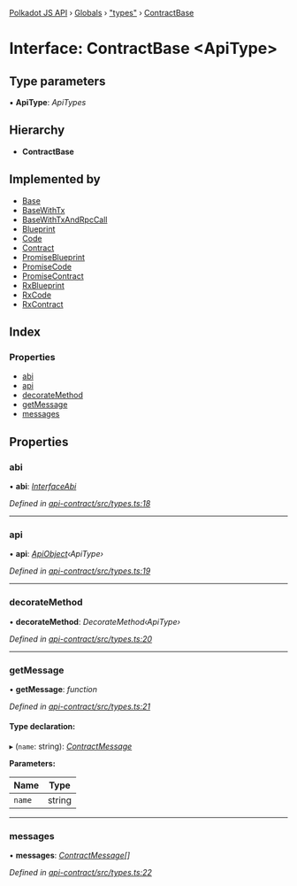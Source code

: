[Polkadot JS API](../README.md) › [Globals](../globals.md) › ["types"](../modules/_types_.md) › [ContractBase](_types_.contractbase.md)

# Interface: ContractBase <**ApiType**>

## Type parameters

▪ **ApiType**: *ApiTypes*

## Hierarchy

* **ContractBase**

## Implemented by

* [Base](../classes/_base_util_.base.md)
* [BaseWithTx](../classes/_base_util_.basewithtx.md)
* [BaseWithTxAndRpcCall](../classes/_base_util_.basewithtxandrpccall.md)
* [Blueprint](../classes/_base_blueprint_.blueprint.md)
* [Code](../classes/_base_code_.code.md)
* [Contract](../classes/_base_contract_.contract.md)
* [PromiseBlueprint](../classes/_promise_promiseblueprint_.promiseblueprint.md)
* [PromiseCode](../classes/_promise_promisecode_.promisecode.md)
* [PromiseContract](../classes/_promise_promisecontract_.promisecontract.md)
* [RxBlueprint](../classes/_rx_rxblueprint_.rxblueprint.md)
* [RxCode](../classes/_rx_rxcode_.rxcode.md)
* [RxContract](../classes/_rx_rxcontract_.rxcontract.md)

## Index

### Properties

* [abi](_types_.contractbase.md#abi)
* [api](_types_.contractbase.md#api)
* [decorateMethod](_types_.contractbase.md#decoratemethod)
* [getMessage](_types_.contractbase.md#getmessage)
* [messages](_types_.contractbase.md#messages)

## Properties

###  abi

• **abi**: *[InterfaceAbi](_types_.interfaceabi.md)*

*Defined in [api-contract/src/types.ts:18](https://github.com/polkadot-js/api/blob/b440c9b0ea/packages/api-contract/src/types.ts#L18)*

___

###  api

• **api**: *[ApiObject](../modules/_types_.md#apiobject)‹ApiType›*

*Defined in [api-contract/src/types.ts:19](https://github.com/polkadot-js/api/blob/b440c9b0ea/packages/api-contract/src/types.ts#L19)*

___

###  decorateMethod

• **decorateMethod**: *DecorateMethod‹ApiType›*

*Defined in [api-contract/src/types.ts:20](https://github.com/polkadot-js/api/blob/b440c9b0ea/packages/api-contract/src/types.ts#L20)*

___

###  getMessage

• **getMessage**: *function*

*Defined in [api-contract/src/types.ts:21](https://github.com/polkadot-js/api/blob/b440c9b0ea/packages/api-contract/src/types.ts#L21)*

#### Type declaration:

▸ (`name`: string): *[ContractMessage](_types_.contractmessage.md)*

**Parameters:**

Name | Type |
------ | ------ |
`name` | string |

___

###  messages

• **messages**: *[ContractMessage](_types_.contractmessage.md)[]*

*Defined in [api-contract/src/types.ts:22](https://github.com/polkadot-js/api/blob/b440c9b0ea/packages/api-contract/src/types.ts#L22)*
